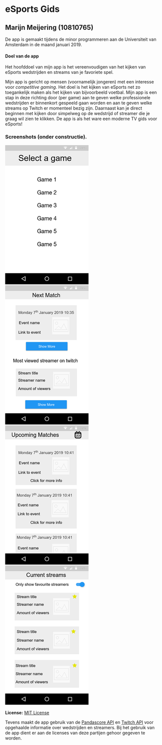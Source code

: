 # eSports Gids
## Marijn Meijering (10810765)
De app is gemaakt tijdens de minor programmeren aan de Universiteit van Amsterdam in de maand januari 2019.

#### Doel van de app
Het hoofddoel van mijn app is het vereenvoudigen van het kijken van eSports wedstrijden en streams van je favoriete spel. 

Mijn app is gericht op mensen (voornamelijk jongeren) met een interesse voor *competitive gaming*. Het doel is het kijken van eSports net zo toegankelijk maken als het kijken van bijvoorbeeld voetbal. Mijn app is een stap in deze richting door (per game) aan te geven welke professionele wedstrijden er binnenkort gespeeld gaan worden en aan te geven welke streams op Twitch er momenteel bezig zijn. Daarnaast kan je direct beginnen met kijken door simpelweg op de wedstrijd of streamer die je graag wil zien te klikken. De app is als het ware een moderne TV gids voor eSports!

### Screenshots (onder constructie).

![Schets 1](https://github.com/10810765/Programmeerproject/blob/master/doc/Schets_1.png)
![Schets 2](https://github.com/10810765/Programmeerproject/blob/master/doc/Schets_2.png)
![Schets 3](https://github.com/10810765/Programmeerproject/blob/master/doc/Schets_3.png)
![Schets 4](https://github.com/10810765/Programmeerproject/blob/master/doc/Schets_4.png)

**License:** [MIT License](LICENSE)

Tevens maakt de app gebruik van de [Pandascore API](https://pandascore.co/terms) en [Twitch API](https://www.twitch.tv/p/legal/terms-of-service/) voor opgehaalde informatie over wedstrijden en streamers. Bij het gebruik van de app dient er aan de licenses van deze partijen gehoor gegeven te worden.
